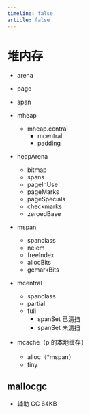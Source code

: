 ```yaml
---
timeline: false
article: false
---
```


# 堆内存

- arena
- page
- span

- mheap
  - mheap.central
    - mcentral
    - padding
- heapArena
  - bitmap
  - spans
  - pageInUse
  - pageMarks
  - pageSpecials
  - checkmarks
  - zeroedBase
- mspan
  - spanclass
  - nelem
  - freeIndex
  - allocBits
  - gcmarkBits
- mcentral
  - spanclass
  - partial
  - full
    - spanSet 已清扫
    - spanSet 未清扫
- mcache（p 的本地缓存）
  - alloc（*mspan）
  - tiny

## mallocgc

- 辅助 GC 64KB